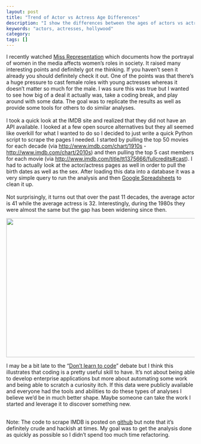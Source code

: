 ```yaml
---
layout: post
title: "Trend of Actor vs Actress Age Differences"
description: "I show the differences between the ages of actors vs actresses over the past few decades"
keywords: "actors, actresses, hollywood"
category:
tags: []
---
```


<p>I recently watched <a href="http://www.missrepresentation.org/" title="Miss Representation" target="_blank">Miss Representation</a> which documents how the portrayal of women in the media affects women’s roles in society. It raised many interesting points and definitely got me thinking. If you haven’t seen it already you should definitely check it out. One of the points was that there’s a huge pressure to cast female roles with young actresses whereas it doesn’t matter so much for the male. I was sure this was true but I wanted to see how big of a deal it actually was, take a coding break, and play around with some data. The goal was to replicate the results as well as provide some tools for others to do similar analyses.<br/><br/>I took a quick look at the IMDB site and realized that they did not have an API available. I looked at a few open source alternatives but they all seemed like overkill for what I wanted to do so I decided to just write a quick Python script to scrape the pages I needed. I started by pulling the top 50 movies for each decade (via <a href="http://www.imdb.com/chart/1910s"><span><a href="http://www.imdb.com/chart/1910s">http://www.imdb.com/chart/1910s</a></span></a> - <a href="http://www.imdb.com/chart/2010s)"><span><a href="http://www.imdb.com/chart/2010s">http://www.imdb.com/chart/2010s</a>)</span></a> and then pulling the top 5 cast members for each movie (via <a href="http://www.imdb.com/title/tt1375666/fullcredits#cast)"><span><a href="http://www.imdb.com/title/tt1375666/fullcredits#cast">http://www.imdb.com/title/tt1375666/fullcredits#cast</a>)</span></a>. I had to actually look at the actor/actress pages as well in order to pull the birth dates as well as the sex. After loading this data into a database it was a very simple query to run the analysis and then <a href="https://docs.google.com/spreadsheet/ccc?key=0AqnEN-X663bKdGsxdFV4RTlQM21SdW9QRFBqVEVsaUE" target="_blank">Google Spreadsheets</a> to clean it up. <br/><br/>Not surprisingly, it turns out that over the past 11 decades, the average actor is 41 while the average actress is 32. Interestingly, during the 1980s they were almost the same but the gap has been widening since then.</p>

<p><a href="https://docs.google.com/spreadsheet/ccc?key=0AqnEN-X663bKdGsxdFV4RTlQM21SdW9QRFBqVEVsaUE" target="_blank"><img align="middle" height="371" src="https://docs.google.com/spreadsheet/oimg?key=0AqnEN-X663bKdGsxdFV4RTlQM21SdW9QRFBqVEVsaUE&amp;oid=2&amp;zx=epfykigr9wiq" width="600"/></a></p>

<p>I may be a bit late to the “<a href="http://www.codinghorror.com/blog/2012/05/please-dont-learn-to-code.html" target="_blank">Don’t learn to code</a>” debate but I think this illustrates that coding is a pretty useful skill to have. It’s not about being able to develop enterprise applications but more about automating some work and being able to scratch a curiosity itch. If this data were publicly available and everyone had the tools and abilities to do these types of analyses I believe we’d be in much better shape. Maybe someone can take the work I started and leverage it to discover something new.</p>

<p><span></span><br/><span>Note: The code to scrape IMDB is posted on <a href="https://github.com/dangoldin/imdb" target="_blank">github</a> but note that it’s definitely crude and hackish at times. My goal was to get the analysis done as quickly as possible so I didn’t spend too much time refactoring.</span></p>
